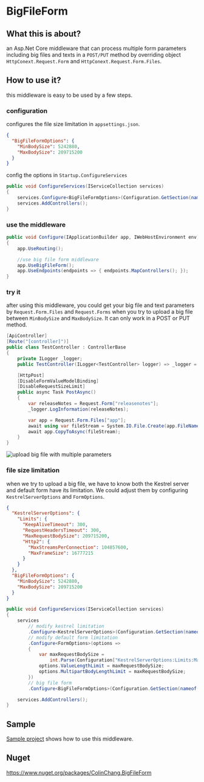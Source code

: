 # BigFileForm

## What this is about?

an Asp.Net Core middleware that can process multiple form parameters including big files and texts in a `POST/PUT` method by overriding object `HttpConext.Request.Form` and `HttpConext.Request.Form.Files`.


## How to use it?
this middleware is easy to be used by a few steps.
### configuration
configures the file size limitation in `appsettings.json`.
```json
{
  "BigFileFormOptions": {
    "MinBodySize": 5242880,
    "MaxBodySize": 209715200
  }
}
```

config the options in `Startup.ConfigureServices`
```csharp
public void ConfigureServices(IServiceCollection services)
{
    services.Configure<BigFileFormOptions>(Configuration.GetSection(nameof(BigFileFormOptions)));
    services.AddControllers();
}
```
### use the middleware
```csharp
public void Configure(IApplicationBuilder app, IWebHostEnvironment env)
{
    app.UseRouting();

    //use big file form middleware
    app.UseBigFileForm();
    app.UseEndpoints(endpoints => { endpoints.MapControllers(); });
}
```

### try it
after using this middleware, you could get your big file and text parameters by `Request.Form.Files` and `Request.Forms` when you try to upload a big file between `MinBodySize` and `MaxBodySize`. It can only work in a POST or PUT method.


```csharp
[ApiController]
[Route("[controller]")]
public class TestController : ControllerBase
{
    private ILogger _logger;
    public TestController(ILogger<TestController> logger) => _logger = logger;

    [HttpPost]
    [DisableFormValueModelBinding]
    [DisableRequestSizeLimit]
    public async Task PostAsync()
    {
        var releaseNotes = Request.Form["releasenotes"];
        _logger.LogInformation(releaseNotes);

        var app = Request.Form.Files["app"];
        await using var fileStream = System.IO.File.Create(app.FileName);
        await app.CopyToAsync(fileStream);
    }
}
```

![upload big file with multiple parameters](https://i.loli.net/2020/08/27/7MqlOGDm8IAkiwx.jpg)

### file size limitation
when we try to upload a big file, we have to know both the Kestrel server and default form have its limitation. We could adjust them by configuring `KestrelServerOptions` and `FormOptions`.

```json
{
  "KestrelServerOptions": {
    "Limits": {
      "KeepAliveTimeout": 300,
      "RequestHeadersTimeout": 300,
      "MaxRequestBodySize": 209715200,
      "Http2": {
        "MaxStreamsPerConnection": 104857600,
        "MaxFrameSize": 16777215
      }
    }
  },
  "BigFileFormOptions": {
    "MinBodySize": 5242880,
    "MaxBodySize": 209715200
  }
}
```
```csharp
public void ConfigureServices(IServiceCollection services)
{
    services
        // modify kestrel limitation
        .Configure<KestrelServerOptions>(Configuration.GetSection(nameof(KestrelServerOptions)))
        // modify default form limitation
        .Configure<FormOptions>(options =>
        {
            var maxRequestBodySize =
                int.Parse(Configuration["KestrelServerOptions:Limits:MaxRequestBodySize"]);
            options.ValueLengthLimit = maxRequestBodySize;
            options.MultipartBodyLengthLimit = maxRequestBodySize;
        })
        // big file form
        .Configure<BigFileFormOptions>(Configuration.GetSection(nameof(BigFileFormOptions)));

    services.AddControllers();
}
```

## Sample
[Sample project](https://github.com/colin-chang/BigFileForm/tree/master/ColinChang.BigFileForm.Sample) shows how to use this middleware. 


## Nuget
https://www.nuget.org/packages/ColinChang.BigFileForm

